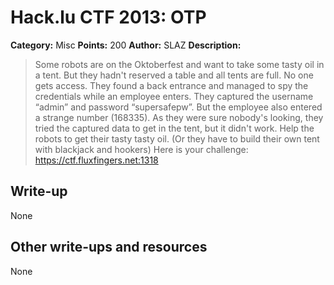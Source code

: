 # Hack.lu CTF 2013: OTP

**Category:** Misc
**Points:** 200
**Author:** SLAZ
**Description:**

> Some robots are on the Oktoberfest and want to take some tasty oil in a tent. But they hadn't reserved a table and all tents are full. No one gets access. They found a back entrance and managed to spy the credentials while an employee enters. They captured the username “admin” and password “supersafepw”. But the employee also entered a strange number (168335). As they were sure nobody's looking, they tried the captured data to get in the tent, but it didn't work. Help the robots to get their tasty tasty oil. (Or they have to build their own tent with blackjack and hookers)
> Here is your challenge: https://ctf.fluxfingers.net:1318
 
## Write-up

None

## Other write-ups and resources

None